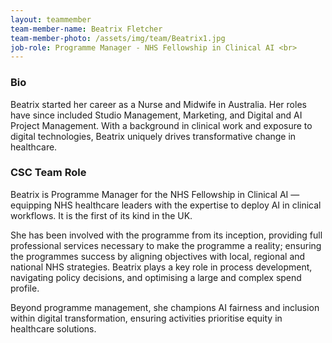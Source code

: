 ```yaml
---
layout: teammember
team-member-name: Beatrix Fletcher
team-member-photo: /assets/img/team/Beatrix1.jpg
job-role: Programme Manager - NHS Fellowship in Clinical AI <br>
---
```


### Bio
Beatrix started her career as a Nurse and Midwife in Australia. Her roles have since included Studio Management, Marketing, and Digital and AI Project Management. With a background in clinical work and exposure to digital technologies, Beatrix uniquely drives transformative change in healthcare.

### CSC Team Role
Beatrix is Programme Manager for the NHS Fellowship in Clinical AI — equipping NHS healthcare leaders with the expertise to deploy AI in clinical workflows. It is the first of its kind in the UK. 

She has been involved with the programme from its inception, providing full professional services necessary to make the programme a reality; ensuring the programmes success by aligning objectives with local, regional and national NHS strategies. Beatrix plays a key role in process development, navigating policy decisions, and optimising a large and complex spend profile.

Beyond programme management, she champions AI fairness and inclusion within digital transformation, ensuring activities prioritise equity in healthcare solutions. 